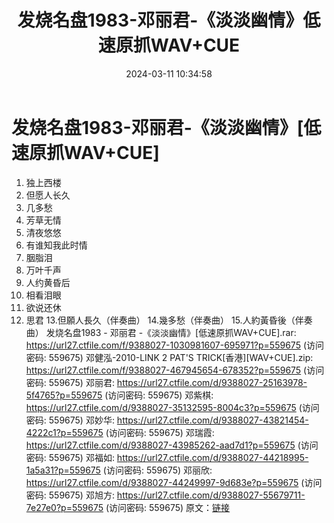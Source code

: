 ﻿---
title: 发烧名盘1983-邓丽君-《淡淡幽情》低速原抓WAV+CUE
date: 2024-03-11 10:34:58
categories: WAV车载音乐、镜像
tags: 华语中文
---
# 发烧名盘1983-邓丽君-《淡淡幽情》[低速原抓WAV+CUE]

01. 独上西楼
02. 但愿人长久
03. 几多愁
04. 芳草无情
05. 清夜悠悠
06. 有谁知我此时情
07. 胭脂泪
08. 万叶千声
09. 人约黄昏后
10. 相看泪眼
11. 欲说还休
12. 思君
13.但願人長久（伴奏曲）
14.幾多愁（伴奏曲）
15.人約黃昏後（伴奏曲）
发烧名盘1983 - 邓丽君 -《淡淡幽情》[低速原抓WAV+CUE].rar: https://url27.ctfile.com/f/9388027-1030981607-695971?p=559675
(访问密码: 559675)
邓健泓-2010-LINK 2 PAT'S
TRICK[香港][WAV+CUE].zip: https://url27.ctfile.com/f/9388027-467945654-678352?p=559675
(访问密码: 559675)
邓丽君: https://url27.ctfile.com/d/9388027-25163978-5f4765?p=559675
(访问密码: 559675)
邓紫棋: https://url27.ctfile.com/d/9388027-35132595-8004c3?p=559675
(访问密码: 559675)
邓妙华: https://url27.ctfile.com/d/9388027-43821454-4222c1?p=559675
(访问密码: 559675)
邓瑞霞: https://url27.ctfile.com/d/9388027-43985262-aad7d1?p=559675
(访问密码: 559675)
邓福如: https://url27.ctfile.com/d/9388027-44218995-1a5a31?p=559675
(访问密码: 559675)
邓丽欣: https://url27.ctfile.com/d/9388027-44249997-9d683e?p=559675
(访问密码: 559675)
邓旭方: https://url27.ctfile.com/d/9388027-55679711-7e27e0?p=559675
(访问密码: 559675)
原文：[链接](https://blog.sina.com.cn/s/blog_1647c7e76010314nz.html)